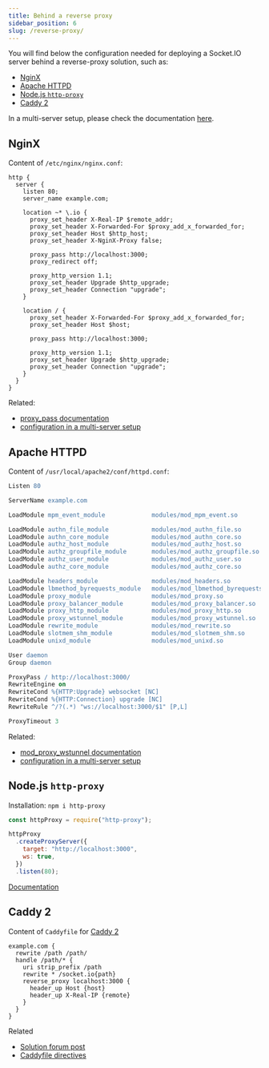 ```yaml
---
title: Behind a reverse proxy
sidebar_position: 6
slug: /reverse-proxy/
---
```


You will find below the configuration needed for deploying a Socket.IO server behind a reverse-proxy solution, such as:

- [NginX](#NginX)
- [Apache HTTPD](#Apache-HTTPD)
- [Node.js `http-proxy`](#Node-js-http-proxy)
- [Caddy 2](#Caddy-2)

In a multi-server setup, please check the documentation [here](/docs/v3/using-multiple-nodes/).

## NginX

Content of `/etc/nginx/nginx.conf`:

```nginx
http {
  server {
    listen 80;
    server_name example.com;
    
    location ~* \.io {
      proxy_set_header X-Real-IP $remote_addr;
      proxy_set_header X-Forwarded-For $proxy_add_x_forwarded_for;
      proxy_set_header Host $http_host;
      proxy_set_header X-NginX-Proxy false;

      proxy_pass http://localhost:3000;
      proxy_redirect off;

      proxy_http_version 1.1;
      proxy_set_header Upgrade $http_upgrade;
      proxy_set_header Connection "upgrade";
    }

    location / {
      proxy_set_header X-Forwarded-For $proxy_add_x_forwarded_for;
      proxy_set_header Host $host;

      proxy_pass http://localhost:3000;

      proxy_http_version 1.1;
      proxy_set_header Upgrade $http_upgrade;
      proxy_set_header Connection "upgrade";
    }
  }
}
```

Related:

- [proxy_pass documentation](http://nginx.org/en/docs/http/ngx_http_proxy_module.html#proxy_pass)
- [configuration in a multi-server setup](/docs/v3/using-multiple-nodes/#NginX-configuration)

## Apache HTTPD

Content of `/usr/local/apache2/conf/httpd.conf`:

```apache
Listen 80

ServerName example.com

LoadModule mpm_event_module             modules/mod_mpm_event.so

LoadModule authn_file_module            modules/mod_authn_file.so
LoadModule authn_core_module            modules/mod_authn_core.so
LoadModule authz_host_module            modules/mod_authz_host.so
LoadModule authz_groupfile_module       modules/mod_authz_groupfile.so
LoadModule authz_user_module            modules/mod_authz_user.so
LoadModule authz_core_module            modules/mod_authz_core.so

LoadModule headers_module               modules/mod_headers.so
LoadModule lbmethod_byrequests_module   modules/mod_lbmethod_byrequests.so
LoadModule proxy_module                 modules/mod_proxy.so
LoadModule proxy_balancer_module        modules/mod_proxy_balancer.so
LoadModule proxy_http_module            modules/mod_proxy_http.so
LoadModule proxy_wstunnel_module        modules/mod_proxy_wstunnel.so
LoadModule rewrite_module               modules/mod_rewrite.so
LoadModule slotmem_shm_module           modules/mod_slotmem_shm.so
LoadModule unixd_module                 modules/mod_unixd.so

User daemon
Group daemon

ProxyPass / http://localhost:3000/
RewriteEngine on
RewriteCond %{HTTP:Upgrade} websocket [NC]
RewriteCond %{HTTP:Connection} upgrade [NC]
RewriteRule ^/?(.*) "ws://localhost:3000/$1" [P,L]

ProxyTimeout 3
```

Related:

- [mod_proxy_wstunnel documentation](https://httpd.apache.org/docs/2.4/en/mod/mod_proxy_wstunnel.html)
- [configuration in a multi-server setup](/docs/v3/using-multiple-nodes/#Apache-HTTPD-configuration)

## Node.js `http-proxy`

Installation: `npm i http-proxy`

```js
const httpProxy = require("http-proxy");

httpProxy
  .createProxyServer({
    target: "http://localhost:3000",
    ws: true,
  })
  .listen(80);
```

[Documentation](https://github.com/http-party/node-http-proxy#readme)

## Caddy 2

Content of `Caddyfile` for [Caddy 2](https://caddyserver.com/v2)

```
example.com {
  rewrite /path /path/
  handle /path/* {
    uri strip_prefix /path
    rewrite * /socket.io{path}
    reverse_proxy localhost:3000 {
      header_up Host {host}
      header_up X-Real-IP {remote}
    }
  }
}
```

Related

- [Solution forum post](https://caddy.community/t/i-cant-get-socket-io-proxy-to-work-on-v2/8703/2)
- [Caddyfile directives](https://caddyserver.com/docs/caddyfile/directives)
